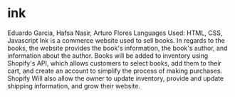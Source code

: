 # ink
Eduardo Garcia, Hafsa Nasir, Arturo Flores
Languages Used: HTML, CSS, Javascript
Ink is a commerce website used to sell books. In regards to the books, the website provides the book's information, the book's author, and information about the author. Books will be added to inventory using Shopify's API, which allows customers to select books, add them to their cart, and create an account to simplify the process of making purchases. Shopify Will also allow the owner to update inventory, provide and update shipping information, and grow their website.
